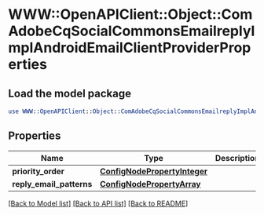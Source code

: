 # WWW::OpenAPIClient::Object::ComAdobeCqSocialCommonsEmailreplyImplAndroidEmailClientProviderProperties

## Load the model package
```perl
use WWW::OpenAPIClient::Object::ComAdobeCqSocialCommonsEmailreplyImplAndroidEmailClientProviderProperties;
```

## Properties
Name | Type | Description | Notes
------------ | ------------- | ------------- | -------------
**priority_order** | [**ConfigNodePropertyInteger**](ConfigNodePropertyInteger.md) |  | [optional] 
**reply_email_patterns** | [**ConfigNodePropertyArray**](ConfigNodePropertyArray.md) |  | [optional] 

[[Back to Model list]](../README.md#documentation-for-models) [[Back to API list]](../README.md#documentation-for-api-endpoints) [[Back to README]](../README.md)


